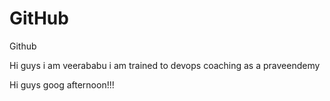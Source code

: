 # GitHub

Github 

Hi guys i am veerababu i am trained to devops coaching as a praveendemy

Hi guys goog afternoon!!!
